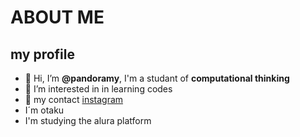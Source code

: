 # ABOUT ME
## my profile 


- 👋 Hi, I’m **@pandoramy**, I'm a studant of **computational thinking**
- 👀 I’m interested in in learning codes
- 🍥 my contact [instagram](instagram.com/_treebaby)
- I´m otaku
- I'm studying the alura platform 

